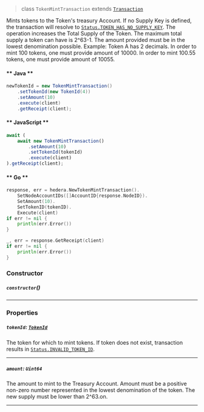 > class `TokenMintTransaction` extends [`Transaction`](reference/core/Transaction.md)

Mints tokens to the Token's treasury Account. If no Supply Key is defined, the transaction will resolve to
[`Status.TOKEN_HAS_NO_SUPPLY_KEY`](reference/Status.md#TOKEN_HAS_NO_SUPPLY_KEY).
The operation increases the Total Supply of the Token. The maximum total supply a token can have is 2^63-1.
The amount provided must be in the lowest denomination possible. Example:
Token A has 2 decimals. In order to mint 100 tokens, one must provide amount of 10000. In order to mint 100.55 tokens,
one must provide amount of 10055.

<!-- tabs:start -->

#### ** Java **

```java
newTokenId = new TokenMintTransaction()
    .setTokenId(new TokenId(4))
    .setAmount(10)
    .execute(client)
    .getReceipt(client);
```

#### ** JavaScript **

```js
await (
    await new TokenMintTransaction()
        .setAmount(10)
        .setTokenId(tokenId)
        .execute(client)
).getReceipt(client);
```

#### ** Go **

```go
response, err = hedera.NewTokenMintTransaction().
    SetNodeAccountIDs([]AccountID{response.NodeID}).
    SetAmount(10).
    SetTokenID(tokenID).
    Execute(client)
if err != nil {
    println(err.Error())
}

_, err = response.GetReceipt(client)
if err != nil {
    println(err.Error())
}
```

<!-- tabs:end -->

### Constructor

##### `constructor`()

---

### Properties

##### `tokenId`: [`TokenId`](reference/token/TokenId.md)

The token for which to mint tokens. If token does not exist, transaction results in
[`Status.INVALID_TOKEN_ID`](reference/Status.md#INVALID_TOKEN_ID).

---

##### `amount`: `Uint64`

The amount to mint to the Treasury Account. Amount must be a positive non-zero number represented in the lowest
denomination of the token. The new supply must be lower than 2^63.on.

---
